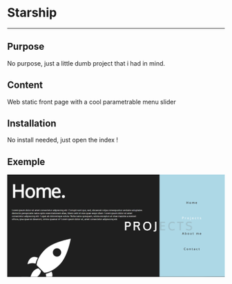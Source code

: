 # Starship 
***
## Purpose
No purpose, just a little dumb project that i had in mind.
## Content
Web static front page with a cool parametrable menu slider
## Installation
No install needed, just open the index !
## Exemple
![alt text](https://github.com/Clougyy/menu-slider/blob/master/src/img/rdme.png?raw=true)